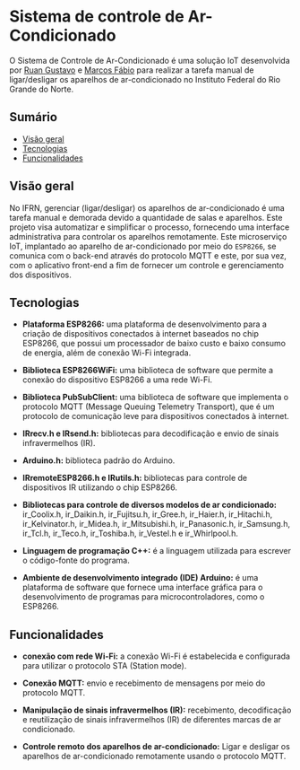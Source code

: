 # Sistema de controle de Ar-Condicionado

O Sistema de Controle de Ar-Condicionado é uma solução IoT desenvolvida por [Ruan Gustavo](mailto:ruan.gustavo@escolar.ifrn.edu.br) e [Marcos Fábio](mailto:marcos.fabio@escolar.ifrn.edu.br) para realizar a tarefa manual de ligar/desligar os aparelhos de ar-condicionado no Instituto Federal do Rio Grande do Norte.

## Sumário

- [Visão geral](#visão-geral)
- [Tecnologias](#tecnologias)
- [Funcionalidades](#funcionalidades)

## Visão geral

No IFRN, gerenciar (ligar/desligar) os aparelhos de ar-condicionado é uma tarefa manual e demorada devido a quantidade de salas e aparelhos. Este projeto visa automatizar e simplificar o processo, fornecendo uma interface administrativa para controlar os aparelhos remotamente. Este microserviço IoT, implantado ao aparelho de ar-condicionado por meio do `ESP8266`, se comunica com o back-end através do protocolo MQTT e este, por sua vez, com o aplicativo front-end a fim de fornecer um controle e gerenciamento dos dispositivos.

## Tecnologias

- **Plataforma ESP8266:** uma plataforma de desenvolvimento para a criação de dispositivos conectados à internet baseados no chip ESP8266, que possui um processador de baixo custo e baixo consumo de energia, além de conexão Wi-Fi integrada.

- **Biblioteca ESP8266WiFi:** uma biblioteca de software que permite a conexão do dispositivo ESP8266 a uma rede Wi-Fi.

- **Biblioteca PubSubClient:** uma biblioteca de software que implementa o protocolo MQTT (Message Queuing Telemetry Transport), que é um protocolo de comunicação leve para dispositivos conectados à internet.

- **IRrecv.h e IRsend.h:** bibliotecas para decodificação e envio de sinais infravermelhos (IR).

- **Arduino.h:** biblioteca padrão do Arduino.

- **IRremoteESP8266.h e IRutils.h:** bibliotecas para controle de dispositivos IR utilizando o chip ESP8266.

- **Bibliotecas para controle de diversos modelos de ar condicionado:** ir_Coolix.h, ir_Daikin.h, ir_Fujitsu.h, ir_Gree.h, ir_Haier.h, ir_Hitachi.h, ir_Kelvinator.h, ir_Midea.h, ir_Mitsubishi.h, ir_Panasonic.h, ir_Samsung.h, ir_Tcl.h, ir_Teco.h, ir_Toshiba.h, ir_Vestel.h e ir_Whirlpool.h.

- **Linguagem de programação C++:** é a linguagem utilizada para escrever o código-fonte do programa.

- **Ambiente de desenvolvimento integrado (IDE) Arduino:** é uma plataforma de software que fornece uma interface gráfica para o desenvolvimento de programas para microcontroladores, como o ESP8266.

## Funcionalidades

- **conexão com rede Wi-Fi:** a conexão Wi-Fi é estabelecida e configurada para utilizar o protocolo STA (Station mode).

- **Conexão MQTT:** envio e recebimento de mensagens por meio do protocolo MQTT.

- **Manipulação de sinais infravermelhos (IR):** recebimento, decodificação e reutilização de sinais infravermelhos (IR) de diferentes marcas de ar condicionado.

- **Controle remoto dos aparelhos de ar-condicionado:** Ligar e desligar os aparelhos de ar-condicionado remotamente usando o protocolo MQTT. 
